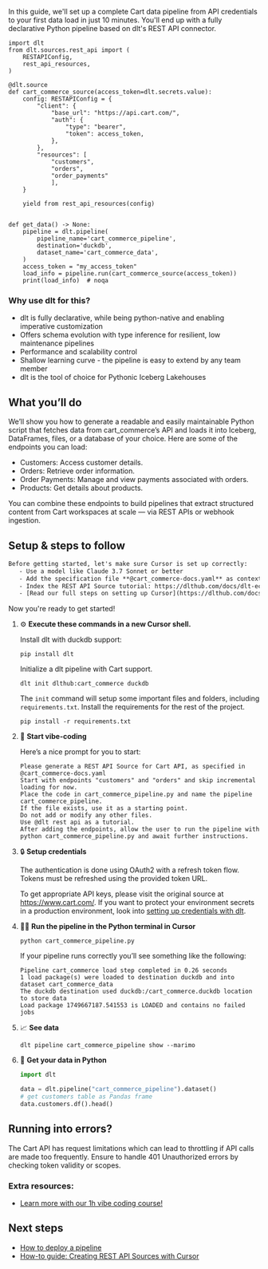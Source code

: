 In this guide, we'll set up a complete Cart data pipeline from API credentials to your first data load in just 10 minutes. You'll end up with a fully declarative Python pipeline based on dlt's REST API connector.

```python-outcome
import dlt
from dlt.sources.rest_api import (
    RESTAPIConfig,
    rest_api_resources,
)

@dlt.source
def cart_commerce_source(access_token=dlt.secrets.value):
    config: RESTAPIConfig = {
        "client": {
            "base_url": "https://api.cart.com/",
            "auth": {
                "type": "bearer",
                "token": access_token,
            },
        },
        "resources": [
            "customers",
            "orders",
            "order_payments"
            ],
    }

    yield from rest_api_resources(config)


def get_data() -> None:
    pipeline = dlt.pipeline(
        pipeline_name='cart_commerce_pipeline',
        destination='duckdb',
        dataset_name='cart_commerce_data', 
    )
    access_token = "my_access_token"
    load_info = pipeline.run(cart_commerce_source(access_token))
    print(load_info)  # noqa
```

### Why use dlt for this?

- dlt is fully declarative, while being python-native and enabling imperative customization
- Offers schema evolution with type inference for resilient, low maintenance pipelines
- Performance and scalability control
- Shallow learning curve - the pipeline is easy to extend by any team member
- dlt is the tool of choice for Pythonic Iceberg Lakehouses

## What you’ll do

We’ll show you how to generate a readable and easily maintainable Python script that fetches data from cart_commerce’s API and loads it into Iceberg, DataFrames, files, or a database of your choice. Here are some of the endpoints you can load:

- Customers: Access customer details.
- Orders: Retrieve order information.
- Order Payments: Manage and view payments associated with orders.
- Products: Get details about products.

You can combine these endpoints to build pipelines that extract structured content from Cart workspaces at scale — via REST APIs or webhook ingestion.

## Setup & steps to follow

```default
Before getting started, let's make sure Cursor is set up correctly:
   - Use a model like Claude 3.7 Sonnet or better
   - Add the specification file **@cart_commerce-docs.yaml** as context
   - Index the REST API Source tutorial: https://dlthub.com/docs/dlt-ecosystem/verified-sources/rest_api/ and add it to context as **@dlt rest api**
   - [Read our full steps on setting up Cursor](https://dlthub.com/docs/dlt-ecosystem/llm-tooling/cursor-restapi#23-configuring-cursor-with-documentation)
```

Now you're ready to get started! 

1. ⚙️ **Execute these commands in a new Cursor shell.**
    
    Install dlt with duckdb support:
    ```shell
    pip install dlt
    ```

    Initialize a dlt pipeline with Cart support.
    ```shell
    dlt init dlthub:cart_commerce duckdb
    ```

    The `init` command will setup some important files and folders, including `requirements.txt`. Install the requirements for the rest of the project.
    ```shell
    pip install -r requirements.txt
    ```
    
2. 🤠 **Start vibe-coding**
    
    Here’s a nice prompt for you to start: 
    
    ```prompt
    Please generate a REST API Source for Cart API, as specified in @cart_commerce-docs.yaml 
    Start with endpoints "customers" and "orders" and skip incremental loading for now. 
    Place the code in cart_commerce_pipeline.py and name the pipeline cart_commerce_pipeline. 
    If the file exists, use it as a starting point. 
    Do not add or modify any other files. 
    Use @dlt rest api as a tutorial. 
    After adding the endpoints, allow the user to run the pipeline with python cart_commerce_pipeline.py and await further instructions.
    ```

    
3. 🔒 **Setup credentials** 
    
    The authentication is done using OAuth2 with a refresh token flow. Tokens must be refreshed using the provided token URL.
    
    To get appropriate API keys, please visit the original source at https://www.cart.com/.
    If you want to protect your environment secrets in a production environment, look into [setting up credentials with dlt](https://dlthub.com/docs/walkthroughs/add_credentials).
    
4. 🏃‍♀️ **Run the pipeline in the Python terminal in Cursor**
    
    ```shell
    python cart_commerce_pipeline.py
    ```
    
    If your pipeline runs correctly you’ll see something like the following:
    
    ```shell
    Pipeline cart_commerce load step completed in 0.26 seconds
    1 load package(s) were loaded to destination duckdb and into dataset cart_commerce_data
    The duckdb destination used duckdb:/cart_commerce.duckdb location to store data
    Load package 1749667187.541553 is LOADED and contains no failed jobs
    ```
    
5. 📈 **See data**
    
    ```shell
    dlt pipeline cart_commerce_pipeline show --marimo
    ```
    
6. 🐍 **Get your data in Python**
    
    ```python
    import dlt

   data = dlt.pipeline("cart_commerce_pipeline").dataset()
   # get customers table as Pandas frame
   data.customers.df().head()
    ```

## Running into errors?

The Cart API has request limitations which can lead to throttling if API calls are made too frequently. Ensure to handle 401 Unauthorized errors by checking token validity or scopes.

### Extra resources:

- [Learn more with our 1h vibe coding course!](https://www.youtube.com/watch?v=GGid70rnJuM)

## Next steps

- [How to deploy a pipeline](https://dlthub.com/docs/walkthroughs/deploy-a-pipeline)
- [How-to guide: Creating REST API Sources with Cursor](https://dlthub.com/docs/dlt-ecosystem/llm-tooling/cursor-restapi)